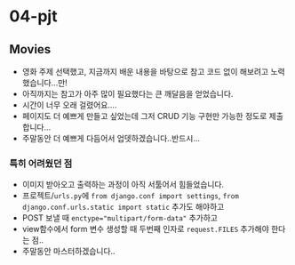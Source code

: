 # 04-pjt

## Movies
- 영화 주제 선택했고, 지금까지 배운 내용을 바탕으로 참고 코드 없이 해보려고 노력했습니다...만!
- 아직까지는 참고가 아주 많이 필요했다는 큰 깨달음을 얻었습니다.
- 시간이 너무 오래 걸렸어요....
- 페이지도 더 예쁘게 만들고 싶었는데 그저 CRUD 기능 구현만 가능한 정도로 제출합니다...
- 주말동안 더 예쁘게 다듬어서 업뎃하겠습니다..반드시...

### 특히 어려웠던 점
- 이미지 받아오고 출력하는 과정이 아직 서툴어서 힘들었습니다.
- 프로젝트/`urls.py`에 `from django.conf import settings`, `from django.conf.urls.static import static` 추가도 해야하고
- POST 보낼 때 `enctype="multipart/form-data"` 추가하고
- view함수에서 form 변수 생성할 때 두번째 인자로 `request.FILES` 추가해야 한다는 점..
- 주말동안 마스터하겠습니다..
